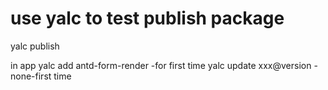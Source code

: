 # use yalc to test publish package

yalc publish

in app
yalc add antd-form-render -for first time
yalc update xxx@version - none-first time
